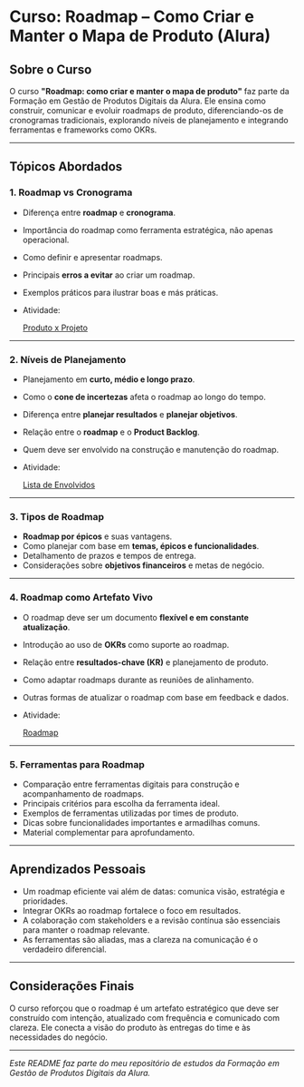 # Curso: Roadmap – Como Criar e Manter o Mapa de Produto (Alura)

## Sobre o Curso

O curso **"Roadmap: como criar e manter o mapa de produto"** faz parte da Formação em Gestão de Produtos Digitais da Alura. Ele ensina como construir, comunicar e evoluir roadmaps de produto, diferenciando-os de cronogramas tradicionais, explorando níveis de planejamento e integrando ferramentas e frameworks como OKRs.

---

## Tópicos Abordados

### 1. Roadmap vs Cronograma

- Diferença entre **roadmap** e **cronograma**.
- Importância do roadmap como ferramenta estratégica, não apenas operacional.
- Como definir e apresentar roadmaps.
- Principais **erros a evitar** ao criar um roadmap.
- Exemplos práticos para ilustrar boas e más práticas.
- Atividade:
  
  [Produto x Projeto](AtividadePraticaProdutoXProjeto.md)

---

### 2. Níveis de Planejamento

- Planejamento em **curto, médio e longo prazo**.
- Como o **cone de incertezas** afeta o roadmap ao longo do tempo.
- Diferença entre **planejar resultados** e **planejar objetivos**.
- Relação entre o **roadmap** e o **Product Backlog**.
- Quem deve ser envolvido na construção e manutenção do roadmap.
- Atividade:
  
  [Lista de Envolvidos](AtividadePraticaStakeholders.md)

---

### 3. Tipos de Roadmap

- **Roadmap por épicos** e suas vantagens.
- Como planejar com base em **temas, épicos e funcionalidades**.
- Detalhamento de prazos e tempos de entrega.
- Considerações sobre **objetivos financeiros** e metas de negócio.

---

### 4. Roadmap como Artefato Vivo

- O roadmap deve ser um documento **flexível e em constante atualização**.
- Introdução ao uso de **OKRs** como suporte ao roadmap.
- Relação entre **resultados-chave (KR)** e planejamento de produto.
- Como adaptar roadmaps durante as reuniões de alinhamento.
- Outras formas de atualizar o roadmap com base em feedback e dados.
- Atividade:
  
  [Roadmap](AtividadePraticaRoadmapPlanning.md)

---

### 5. Ferramentas para Roadmap

- Comparação entre ferramentas digitais para construção e acompanhamento de roadmaps.
- Principais critérios para escolha da ferramenta ideal.
- Exemplos de ferramentas utilizadas por times de produto.
- Dicas sobre funcionalidades importantes e armadilhas comuns.
- Material complementar para aprofundamento.

---

## Aprendizados Pessoais

- Um roadmap eficiente vai além de datas: comunica visão, estratégia e prioridades.
- Integrar OKRs ao roadmap fortalece o foco em resultados.
- A colaboração com stakeholders e a revisão contínua são essenciais para manter o roadmap relevante.
- As ferramentas são aliadas, mas a clareza na comunicação é o verdadeiro diferencial.

---

## Considerações Finais

O curso reforçou que o roadmap é um artefato estratégico que deve ser construído com intenção, atualizado com frequência e comunicado com clareza. Ele conecta a visão do produto às entregas do time e às necessidades do negócio.

---

*Este README faz parte do meu repositório de estudos da Formação em Gestão de Produtos Digitais da Alura.*
